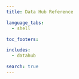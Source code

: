 ```yaml
---
title: Data Hub Reference

language_tabs:
  - shell

toc_footers:

includes:
  - datahub

search: true
---
```

